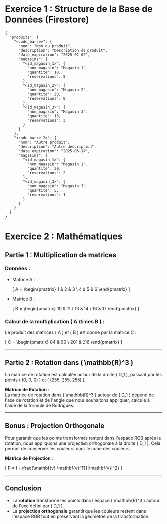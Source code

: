 # Exercice 1 : Structure de la Base de Données (Firestore)

```
{
  "produits": {
    "<code_barre>": {
      "nom": "Nom du produit",
      "description": "Description du produit",
      "date_expiration": "2025-02-02", 
      "magasins": {
        "<id_magasin_1>": {
          "nom_magasin": "Magasin 1",
          "quantite": 10,
          "reservations": 5
        },
        "<id_magasin_2>": {
          "nom_magasin": "Magasin 2",
          "quantite": 20,
          "reservations": 0
        },
        "<id_magasin_3>": {
          "nom_magasin": "Magasin 3",
          "quantite": 15,
          "reservations": 3
        }
      }
    },
    "<code_barre_2>": {
      "nom": "Autre produit",
      "description": "Autre description",
      "date_expiration": "2025-05-15", 
      "magasins": {
        "<id_magasin_1>": {
          "nom_magasin": "Magasin 1",
          "quantite": 30,
          "reservations": 2
        },
        "<id_magasin_3>": {
          "nom_magasin": "Magasin 3",
          "quantite": 5,
          "reservations": 1
        }
      }
    }
  }
}

```


# Exercice 2 : Mathématiques

## Partie 1 : Multiplication de matrices

### Données :

- Matrice A :

  \[
  A = \begin{pmatrix} 
  1 & 2 & 3 \\
  4 & 5 & 6
  \end{pmatrix}
  \]

- Matrice B :

  \[
  B = \begin{pmatrix}
  10 & 11 \\
  13 & 14 \\
  16 & 17
  \end{pmatrix}
  \]

### Calcul de la multiplication \( A \times B \) :

Le produit des matrices \( A \) et \( B \) est donné par la matrice C :

\[
C = \begin{pmatrix}
84 & 90 \\
201 & 216
\end{pmatrix}
\]

---

## Partie 2 : Rotation dans \( \mathbb{R}^3 \)

La matrice de rotation est calculée autour de la droite \( D_1 \), passant par les points \( (0, 0, 0) \) et \( (255, 255, 255) \).

**Matrice de Rotation** :  
La matrice de rotation dans \( \mathbb{R}^3 \) autour de \( D_1 \) dépend de l'axe de rotation et de l'angle que nous souhaitons appliquer, calculé à l'aide de la formule de Rodrigues.

---

## Bonus : Projection Orthogonale

Pour garantir que les points transformés restent dans l'espace RGB après la rotation, nous appliquons une projection orthogonale à la droite \( D_1 \). Cela permet de conserver les couleurs dans le cube des couleurs.

**Matrice de Projection** :

\[
P = I - \frac{\mathbf{v} \mathbf{v}^T}{\|\mathbf{v}\|^2}
\]

---

## Conclusion

- La **rotation** transforme les points dans l'espace \( \mathbb{R}^3 \) autour de l'axe défini par \( D_1 \).
- La **projection orthogonale** garantit que les couleurs restent dans l'espace RGB tout en préservant la géométrie de la transformation.
